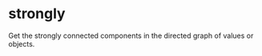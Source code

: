 strongly
========

Get the strongly connected components in the directed graph of values or objects.
